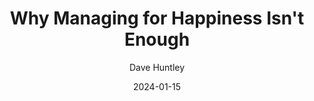 ---
title: "Why Managing for Happiness Isn't Enough"
date: 2024-01-15
description: "The case for managing for effectiveness, objectivity, and composure instead of just happiness"
author: "Dave Huntley"
featured: true
---